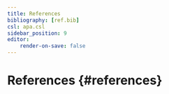 ```yaml
---
title: References
bibliography: [ref.bib]
csl: apa.csl
sidebar_position: 9
editor:
    render-on-save: false
---
```


# References {#references}

